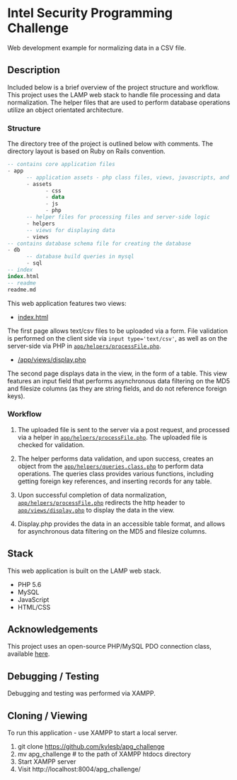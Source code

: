 # Intel Security Programming Challenge

Web development example for normalizing data in a CSV file.

## Description

Included below is a brief overview of the project structure and workflow. This project uses the LAMP web stack to handle file processing and data normalization. The helper files that are used to perform database operations utilize an object orientated architecture.

### Structure

The directory tree of the project is outlined below with comments. The directory layout is based on Ruby on Rails convention.

  ```sql
  -- contains core application files
  - app
        -- application assets - php class files, views, javascripts, and stylesheets
        - assets
              - css
              - data
              - js
              - php
        -- helper files for processing files and server-side logic
        - helpers
        -- views for displaying data
        - views
  -- contains database schema file for creating the database
  - db
        -- database build queries in mysql
        - sql
  -- index
  index.html
  -- readme
  readme.md
  ```

This web application features two views:
  * [index.html](https://github.com/kylesb/apg_challenge/blob/master/index.html)

  The first page allows text/csv files to be uploaded via a form. File validation is performed on the client side via `input type='text/csv'`, as well as on the server-side via PHP in [`app/helpers/processFile.php`](https://github.com/kylesb/apg_challenge/blob/master/app/helpers/processFile.php).

  * [/app/views/display.php](https://github.com/kylesb/apg_challenge/blob/master/app/views/display.php)

  The second page displays data in the view, in the form of a table. This view features an input field that performs asynchronous data filtering on the MD5 and filesize columns (as they are string fields, and do not reference foreign keys).


### Workflow

1. The uploaded file is sent to the server via a post request, and processed via a helper in [`app/helpers/processFile.php`](https://github.com/kylesb/apg_challenge/blob/master/app/helpers/processFile.php). The uploaded file is checked for validation.

2. The helper performs data validation, and upon success, creates an object from the [`app/helpers/queries.class.php`](https://github.com/kylesb/apg_challenge/blob/master/app/helpers/queries.class.php) to perform data operations. The queries class provides various functions, including getting foreign key references, and inserting records for any table.

3. Upon successful completion of data normalization, [`app/helpers/processFile.php`](https://github.com/kylesb/apg_challenge/blob/master/app/helpers/processFile.php) redirects the http header to [`app/views/display.php`](https://github.com/kylesb/apg_challenge/blob/master/app/views/display.php) to display the data in the view.

4. Display.php provides the data in an accessible table format, and allows for asynchronous data filtering on the MD5 and filesize columns.

## Stack

This web application is built on the LAMP web stack.

* PHP 5.6
* MySQL
* JavaScript
* HTML/CSS

## Acknowledgements

This project uses an open-source PHP/MySQL PDO connection class, available [here](https://github.com/a1phanumeric/PHP-MySQL-Class).

## Debugging / Testing

Debugging and testing was performed via XAMPP.

## Cloning / Viewing

To run this application - use XAMPP to start a local server.

1. git clone https://github.com/kylesb/apg_challenge
2. mv apg_challenge # to the path of XAMPP htdocs directory
3. Start XAMPP server
4. Visit http://localhost:8004/apg_challenge/
